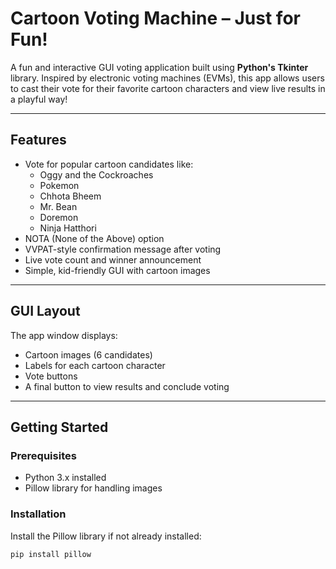 # Cartoon Voting Machine – Just for Fun!

A fun and interactive GUI voting application built using **Python's Tkinter** library. Inspired by electronic voting machines (EVMs), this app allows users to cast their vote for their favorite cartoon characters and view live results in a playful way!

---

## Features

- Vote for popular cartoon candidates like:
  - Oggy and the Cockroaches
  - Pokemon
  - Chhota Bheem
  - Mr. Bean
  - Doremon
  - Ninja Hatthori
- NOTA (None of the Above) option
- VVPAT-style confirmation message after voting
- Live vote count and winner announcement
- Simple, kid-friendly GUI with cartoon images

---

## GUI Layout

The app window displays:
- Cartoon images (6 candidates)
- Labels for each cartoon character
- Vote buttons
- A final button to view results and conclude voting

---

## Getting Started

### Prerequisites

- Python 3.x installed
- Pillow library for handling images

### Installation

Install the Pillow library if not already installed:

```bash
pip install pillow

